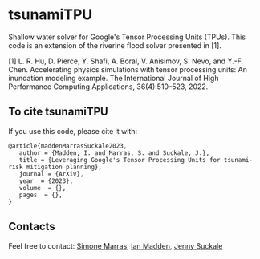 # tsunamiTPU

Shallow water solver for Google's Tensor Processing Units (TPUs).
This code is an extension of the riverine flood solver presented in [1].

[1] L. R. Hu, D. Pierce, Y. Shafi, A. Boral, V. Anisimov, S. Nevo, and Y.-F. Chen. Accelerating
physics simulations with tensor processing units: An inundation modeling example. The
International Journal of High Performance Computing Applications, 36(4):510–523, 2022.

## To cite tsunamiTPU
If you use this code, please cite it with:
```
@article{maddenMarrasSuckale2023,
   author = {Madden, I. and Marras, S. and Suckale, J.},
   title = {Leveraging Google's Tensor Processing Units for tsunami-risk mitigation planning},
   journal = {ArXiv},
   year  = {2023},
   volume  = {},
   pages  = {},
}
```

## Contacts
Feel free to contact: [Simone Marras](mailto:smarras@njit.edu), [Ian Madden](mailto:ianmadden@stanford.edu), [Jenny Suckale](mailto:jsuckale@stanford.edu)

